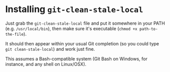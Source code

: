 # Installing `git-clean-stale-local`

Just grab the `git-clean-stale-local` file and put it somewhere in your PATH (e.g. `/usr/local/bin`), then make sure it's executable (`chmod +x path-to-the-file`).

It should then appear within your usual Git completion (so you could type `git clean-stale-local`) and work just fine.

This assumes a Bash-compatible system (Git Bash on Windows, for instance, and any shell on Linux/OSX).
